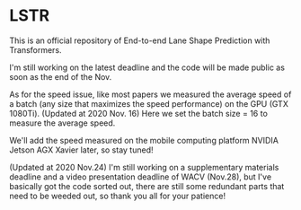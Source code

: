 # LSTR
This is an official repository of End-to-end Lane Shape Prediction with Transformers.

I'm still working on the latest deadline and the code will be made public as soon as the end of the Nov.

As for the speed issue, like most papers we measured the average speed of a batch (any size that maximizes the speed performance) on the GPU (GTX 1080Ti).
(Updated at 2020 Nov. 16) Here we set the batch size = 16 to measure the average speed.

We'll add the speed measured on the mobile computing platform NVIDIA Jetson AGX Xavier later, so stay tuned!

(Updated at 2020 Nov.24) I'm still working on a supplementary materials deadline and a video presentation deadline of WACV (Nov.28), but I've basically got the code sorted out, there are still some redundant parts that need to be weeded out, so thank you all for your patience!   

